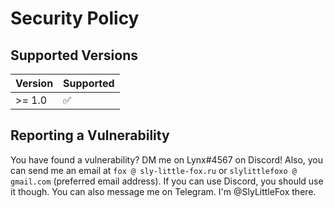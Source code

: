 # Security Policy

## Supported Versions

| Version | Supported          |
| ------- | ------------------ |
| >= 1.0   | :white_check_mark: |

## Reporting a Vulnerability

You have found a vulnerability? DM me on Lynx#4567 on Discord! 
Also, you can send me an email at `fox @ sly-little-fox.ru` or `slylittlefoxo @ gmail.com` (preferred email address).
If you can use Discord, you should use it though. You can also message me on Telegram. I'm @SlyLittleFox there.

